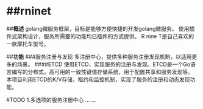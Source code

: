 ##**rninet**
============

##**概述**
    golang微服务框架，目标是能够方便快捷的开发golang微服务。
    使用插件式架构设计，服务所需要的功能均已插件的方式提供。
    R nine T是自己喜欢的一款摩托车型号。
    
    
    
##**功能**
###服务注册与发现
    多注册中心，提供多种服务注册发现机制，以适用更多的场景。
####ETCD
    使用ETCD，实现服务的注册与发现。ETCD是一个Go语言编写的分布式，高可用的一致性键值存储系统，用于配置共享和服务发现等。
    本项目利用ETCD的K/V存储，租约和监控机制，实现了服务的注册和动态发现功能。
    
    
#TODO
    1.多选项的服务注册中心
    ...
    ...
